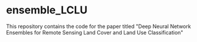 # ensemble_LCLU
This repository contains the code for the paper titled "Deep Neural Network Ensembles for Remote Sensing Land Cover and Land Use Classification"
